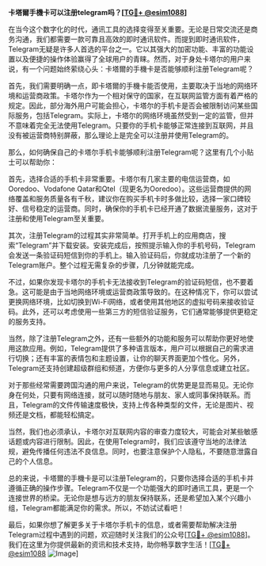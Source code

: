 **卡塔爾手機卡可以注册telegram吗？[[TG💪+ @esim1088](https://t.me/s/esim1088)]**

在当今这个数字化的时代，通讯工具的选择变得至关重要。无论是日常交流还是商务沟通，我们都需要一款可靠且高效的即时通讯软件。而提到即时通讯软件，Telegram无疑是许多人首选的平台之一。它以其强大的加密功能、丰富的功能设置以及便捷的操作体验赢得了全球用户的青睐。然而，对于身处卡塔尔的用户来说，有一个问题始终萦绕心头：卡塔爾的手機卡是否能够顺利注册Telegram呢？

首先，我们需要明确一点，即卡塔爾的手機卡能否使用，主要取决于当地的网络环境和运营商政策。卡塔尔作为一个相对保守的国家，在互联网监管方面有着严格的规定。因此，部分海外用户可能会担心，卡塔尔的手机卡是否会被限制访问某些国际服务，包括Telegram。实际上，卡塔尔的网络环境虽然受到一定的监管，但并不意味着完全无法使用Telegram。只要你的手机卡能够正常连接到互联网，并且没有被运营商特别屏蔽，那么理论上是完全可以注册并使用Telegram的。

那么，如何确保自己的卡塔尔手机卡能够顺利注册Telegram呢？这里有几个小贴士可以帮助你：

首先，选择合适的手机卡非常重要。卡塔尔有几家主要的电信运营商，如Ooredoo、Vodafone Qatar和Qtel（现更名为Ooredoo）。这些运营商提供的网络覆盖和服务质量各有千秋，建议你在购买手机卡时多做比较，选择一家口碑较好、信号稳定的运营商。同时，确保你的手机卡已经开通了数据流量服务，这对于注册和使用Telegram至关重要。

其次，注册Telegram的过程其实非常简单。打开手机上的应用商店，搜索“Telegram”并下载安装。安装完成后，按照提示输入你的手机号码，Telegram会发送一条验证码短信到你的手机上。输入验证码后，你就成功注册了一个新的Telegram账户。整个过程无需复杂的步骤，几分钟就能完成。

不过，如果你发现卡塔尔的手机卡无法接收到Telegram的验证码短信，也不要着急。这可能是由于当地网络环境或运营商政策导致的。在这种情况下，你可以尝试更换网络环境，比如切换到Wi-Fi网络，或者使用其他地区的虚拟号码来接收验证码。此外，还可以考虑使用一些第三方的短信验证服务，它们通常能够提供更稳定的服务支持。

当然，除了注册Telegram之外，还有一些额外的功能和服务可以帮助你更好地使用这款应用。例如，Telegram提供了多种语言版本，用户可以根据自己的需求进行切换；还有丰富的表情包和主题设置，让你的聊天界面更加个性化。另外，Telegram还支持创建超级群组和频道，方便你与更多的人分享信息或建立社区。

对于那些经常需要跨国沟通的用户来说，Telegram的优势更是显而易见。无论你身在何处，只要有网络连接，就可以随时随地与朋友、家人或同事保持联系。而且，Telegram的文件传输速度极快，支持上传各种类型的文件，无论是图片、视频还是文档，都能轻松搞定。

当然，我们也必须承认，卡塔尔对互联网内容的审查力度较大，可能会对某些敏感话题或内容进行限制。因此，在使用Telegram时，我们应该遵守当地的法律法规，避免传播任何违法不良信息。同时，也要注意保护个人隐私，不要随意泄露自己的个人信息。

总的来说，卡塔爾的手機卡是可以注册Telegram的，只要你选择合适的手机卡并遵循正确的操作步骤。Telegram不仅是一个功能强大的即时通讯工具，更是一个连接世界的桥梁。无论你是想与远方的朋友保持联系，还是希望加入某个兴趣小组，Telegram都能满足你的需求。所以，不妨试试看吧！

最后，如果你想了解更多关于卡塔尔手机卡的信息，或者需要帮助解决注册Telegram过程中遇到的问题，欢迎随时关注我们的公众号[[TG💪+ @esim1088](https://t.me/s/esim1088)]。我们在这里为你提供最新的资讯和技术支持，助你畅享数字生活！[[TG💪+ @esim1088](https://t.me/s/esim1088) ![Image](https://i.postimg.cc/4NQfJmqS/Snipaste-2025-05-13-00-14-12.png)]